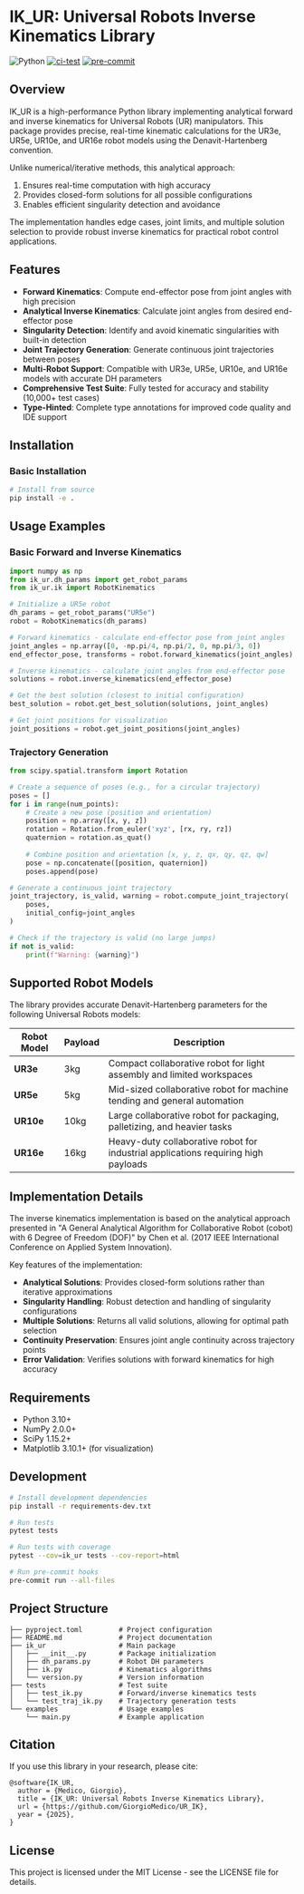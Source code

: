 # IK_UR: Universal Robots Inverse Kinematics Library

![Python](https://img.shields.io/badge/python-3.10+-blue)
[![ci-test](https://github.com/GiorgioMedico/UR_IK/actions/workflows/test.yml/badge.svg)](https://github.com/GiorgioMedico/UR_IK/actions/workflows/test.yml)
[![pre-commit](https://github.com/GiorgioMedico/UR_IK/actions/workflows/pre-commit.yml/badge.svg)](https://github.com/GiorgioMedico/UR_IK/actions/workflows/pre-commit.yml)

## Overview

IK_UR is a high-performance Python library implementing analytical forward and inverse kinematics for Universal Robots (UR) manipulators. This package provides precise, real-time kinematic calculations for the UR3e, UR5e, UR10e, and UR16e robot models using the Denavit-Hartenberg convention.

Unlike numerical/iterative methods, this analytical approach:
1. Ensures real-time computation with high accuracy
2. Provides closed-form solutions for all possible configurations
3. Enables efficient singularity detection and avoidance

The implementation handles edge cases, joint limits, and multiple solution selection to provide robust inverse kinematics for practical robot control applications.

## Features

- **Forward Kinematics**: Compute end-effector pose from joint angles with high precision
- **Analytical Inverse Kinematics**: Calculate joint angles from desired end-effector pose
- **Singularity Detection**: Identify and avoid kinematic singularities with built-in detection
- **Joint Trajectory Generation**: Generate continuous joint trajectories between poses
- **Multi-Robot Support**: Compatible with UR3e, UR5e, UR10e, and UR16e models with accurate DH parameters
- **Comprehensive Test Suite**: Fully tested for accuracy and stability (10,000+ test cases)
- **Type-Hinted**: Complete type annotations for improved code quality and IDE support

## Installation

### Basic Installation

```bash
# Install from source
pip install -e .
```

## Usage Examples

### Basic Forward and Inverse Kinematics

```python
import numpy as np
from ik_ur.dh_params import get_robot_params
from ik_ur.ik import RobotKinematics

# Initialize a UR5e robot
dh_params = get_robot_params("UR5e")
robot = RobotKinematics(dh_params)

# Forward kinematics - calculate end-effector pose from joint angles
joint_angles = np.array([0, -np.pi/4, np.pi/2, 0, np.pi/3, 0])
end_effector_pose, transforms = robot.forward_kinematics(joint_angles)

# Inverse kinematics - calculate joint angles from end-effector pose
solutions = robot.inverse_kinematics(end_effector_pose)

# Get the best solution (closest to initial configuration)
best_solution = robot.get_best_solution(solutions, joint_angles)

# Get joint positions for visualization
joint_positions = robot.get_joint_positions(joint_angles)
```

### Trajectory Generation

```python
from scipy.spatial.transform import Rotation

# Create a sequence of poses (e.g., for a circular trajectory)
poses = []
for i in range(num_points):
    # Create a new pose (position and orientation)
    position = np.array([x, y, z])
    rotation = Rotation.from_euler('xyz', [rx, ry, rz])
    quaternion = rotation.as_quat()
    
    # Combine position and orientation [x, y, z, qx, qy, qz, qw]
    pose = np.concatenate([position, quaternion])
    poses.append(pose)

# Generate a continuous joint trajectory
joint_trajectory, is_valid, warning = robot.compute_joint_trajectory(
    poses,
    initial_config=joint_angles
)

# Check if the trajectory is valid (no large jumps)
if not is_valid:
    print(f"Warning: {warning}")
```

## Supported Robot Models

The library provides accurate Denavit-Hartenberg parameters for the following Universal Robots models:

| Robot Model | Payload | Description |
|-------------|---------|-------------|
| **UR3e**    | 3kg     | Compact collaborative robot for light assembly and limited workspaces |
| **UR5e**    | 5kg     | Mid-sized collaborative robot for machine tending and general automation |
| **UR10e**   | 10kg    | Large collaborative robot for packaging, palletizing, and heavier tasks |
| **UR16e**   | 16kg    | Heavy-duty collaborative robot for industrial applications requiring high payloads |

## Implementation Details

The inverse kinematics implementation is based on the analytical approach presented in "A General Analytical Algorithm for Collaborative Robot (cobot) with 6 Degree of Freedom (DOF)" by Chen et al. (2017 IEEE International Conference on Applied System Innovation).

Key features of the implementation:
- **Analytical Solutions**: Provides closed-form solutions rather than iterative approximations
- **Singularity Handling**: Robust detection and handling of singularity configurations
- **Multiple Solutions**: Returns all valid solutions, allowing for optimal path selection
- **Continuity Preservation**: Ensures joint angle continuity across trajectory points
- **Error Validation**: Verifies solutions with forward kinematics for high accuracy

## Requirements

- Python 3.10+
- NumPy 2.0.0+
- SciPy 1.15.2+
- Matplotlib 3.10.1+ (for visualization)

## Development

```bash
# Install development dependencies
pip install -r requirements-dev.txt

# Run tests
pytest tests

# Run tests with coverage
pytest --cov=ik_ur tests --cov-report=html

# Run pre-commit hooks
pre-commit run --all-files
```

## Project Structure

```
├── pyproject.toml         # Project configuration
├── README.md              # Project documentation
├── ik_ur                  # Main package
│   ├── __init__.py        # Package initialization
│   ├── dh_params.py       # Robot DH parameters
│   ├── ik.py              # Kinematics algorithms
│   └── version.py         # Version information
├── tests                  # Test suite
│   ├── test_ik.py         # Forward/inverse kinematics tests
│   └── test_traj_ik.py    # Trajectory generation tests
└── examples               # Usage examples
    └── main.py            # Example application
```

## Citation

If you use this library in your research, please cite:

```
@software{IK_UR,
  author = {Medico, Giorgio},
  title = {IK_UR: Universal Robots Inverse Kinematics Library},
  url = {https://github.com/GiorgioMedico/UR_IK},
  year = {2025},
}
```

## License

This project is licensed under the MIT License - see the LICENSE file for details.